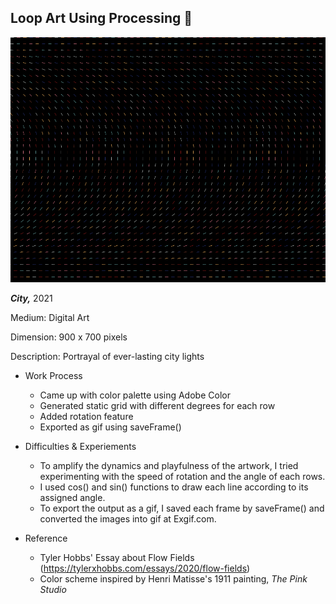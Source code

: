 ## Loop Art Using Processing 🌃


![](loop-art-gif.gif)

***City,*** 2021

Medium: Digital Art

Dimension: 900 x 700 pixels

Description: Portrayal of ever-lasting city lights

- Work Process
  - Came up with color palette using Adobe Color
  - Generated static grid with different degrees for each row
  - Added rotation feature
  - Exported as gif using saveFrame()

- Difficulties & Experiements
  -  To amplify the dynamics and playfulness of the artwork, I tried experimenting with the speed of rotation and the angle of each rows.
  -  I used cos() and sin() functions to draw each line according to its assigned angle.
  -  To export the output as a gif, I saved each frame by saveFrame() and converted the images into gif at Exgif.com.

- Reference
  - Tyler Hobbs' Essay about Flow Fields (https://tylerxhobbs.com/essays/2020/flow-fields)
  - Color scheme inspired by Henri Matisse's 1911 painting, *The Pink Studio*

